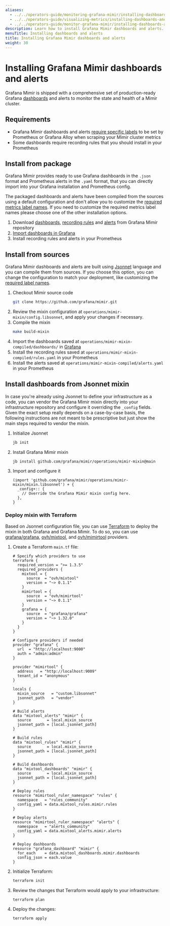 ```yaml
---
aliases:
  - ../../operators-guide/monitoring-grafana-mimir/installing-dashboards-and-alerts/
  - ../../operators-guide/visualizing-metrics/installing-dashboards-and-alerts/
  - ../../operators-guide/monitor-grafana-mimir/installing-dashboards-and-alerts/
description: Learn how to install Grafana Mimir dashboards and alerts.
menuTitle: Installing dashboards and alerts
title: Installing Grafana Mimir dashboards and alerts
weight: 30
---
```


<!-- Note: This topic is mounted in the GEM documentation. Ensure that all updates are also applicable to GEM. -->

# Installing Grafana Mimir dashboards and alerts

Grafana Mimir is shipped with a comprehensive set of production-ready Grafana [dashboards](../dashboards/) and alerts to monitor the state and health of a Mimir cluster.

## Requirements

- Grafana Mimir dashboards and alerts [require specific labels](../requirements/) to be set by Prometheus or Grafana Alloy when scraping your Mimir cluster metrics
- Some dashboards require recording rules that you should install in your Prometheus

## Install from package

Grafana Mimir provides ready to use Grafana dashboards in the `.json` format and Prometheus alerts in the `.yaml` format, that you can directly import into your Grafana installation and Prometheus config.

The packaged dashboards and alerts have been compiled from the sources using a default configuration and don't allow you to customize the [required metrics label names](../requirements/).
If you need to customize the required metrics label names please choose one of the other installation options.

1. Download [dashboards](https://github.com/grafana/mimir/tree/main/operations/mimir-mixin-compiled/dashboards), [recording rules](https://github.com/grafana/mimir/blob/main/operations/mimir-mixin-compiled/rules.yaml) and [alerts](https://github.com/grafana/mimir/blob/main/operations/mimir-mixin-compiled/alerts.yaml) from Grafana Mimir repository
2. [Import dashboards in Grafana](/docs/grafana/latest/dashboards/export-import/#import-dashboard)
3. Install recording rules and alerts in your Prometheus

## Install from sources

Grafana Mimir dashboards and alerts are built using [Jsonnet](https://jsonnet.org) language and you can compile them from sources.
If you choose this option, you can change the configuration to match your deployment, like customizing the [required label names](../requirements/).

1. Checkout Mimir source code
   ```bash
   git clone https://github.com/grafana/mimir.git
   ```
2. Review the mixin configuration at `operations/mimir-mixin/config.libsonnet`, and apply your changes if necessary.
3. Compile the mixin
   ```bash
   make build-mixin
   ```
4. Import the dashboards saved at `operations/mimir-mixin-compiled/dashboards/` in [Grafana](/docs/grafana/latest/dashboards/export-import/#import-dashboard)
5. Install the recording rules saved at `operations/mimir-mixin-compiled/rules.yaml` in your Prometheus
6. Install the alerts saved at `operations/mimir-mixin-compiled/alerts.yaml` in your Prometheus

## Install dashboards from Jsonnet mixin

In case you're already using Jsonnet to define your infrastructure as a code, you can vendor the Grafana Mimir mixin directly into your infrastructure repository and configure it overriding the `_config` fields.
Given the exact setup really depends on a case-by-case basis, the following instructions are not meant to be prescriptive but just show the main steps required to vendor the mixin.

1. Initialize Jsonnet
   ```bash
   jb init
   ```
2. Install Grafana Mimir mixin
   ```bash
   jb install github.com/grafana/mimir/operations/mimir-mixin@main
   ```
3. Import and configure it
   ```jsonnet
   (import 'github.com/grafana/mimir/operations/mimir-mixin/mixin.libsonnet') + {
     _config+:: {
       // Override the Grafana Mimir mixin config here.
     },
   }
   ```

### Deploy mixin with Terraform

Based on Jsonnet configuration file, you can use [Terraform](https://www.terraform.io/) to deploy the mixin in both Grafana and Grafana Mimir. To do so, you can use [grafana/grafana](https://registry.terraform.io/providers/grafana/grafana/latest), [ovh/mixtool](https://registry.terraform.io/providers/ovh/mixtool/latest), and [ovh/mimirtool](https://registry.terraform.io/providers/ovh/mimirtool/latest) providers.

1. Create a Terraform `main.tf` file:

   ```hcl
   # Specify which providers to use
   terraform {
     required_version = ">= 1.3.5"
     required_providers {
       mixtool = {
         source  = "ovh/mixtool"
         version = "~> 0.1.1"
       }
       mimirtool = {
         source  = "ovh/mimirtool"
         version = "~> 0.1.1"
       }
       grafana = {
         source  = "grafana/grafana"
         version = "~> 1.32.0"
       }
     }
   }

   # Configure providers if needed
   provider "grafana" {
     url  = "http://localhost:9000"
     auth = "admin:admin"
   }

   provider "mimirtool" {
     address   = "http://localhost:9009"
     tenant_id = "anonymous"
   }

   locals {
     mixin_source   = "custom.libsonnet"
     jsonnet_path   = "vendor"
   }

   # Build alerts
   data "mixtool_alerts" "mimir" {
     source       = local.mixin_source
     jsonnet_path = [local.jsonnet_path]
   }

   # Build rules
   data "mixtool_rules" "mimir" {
     source       = local.mixin_source
     jsonnet_path = [local.jsonnet_path]
   }

   # Build dashboards
   data "mixtool_dashboards" "mimir" {
     source       = local.mixin_source
     jsonnet_path = [local.jsonnet_path]
   }

   # Deploy rules
   resource "mimirtool_ruler_namespace" "rules" {
     namespace   = "rules_community"
     config_yaml = data.mixtool_rules.mimir.rules
   }

   # Deploy alerts
   resource "mimirtool_ruler_namespace" "alerts" {
     namespace   = "alerts_community"
     config_yaml = data.mixtool_alerts.mimir.alerts
   }

   # Deploy dashboards
   resource "grafana_dashboard" "mimir" {
     for_each    = data.mixtool_dashboards.mimir.dashboards
     config_json = each.value
   }
   ```

2. Initialize Terraform:
   ```bash
   terraform init
   ```
3. Review the changes that Terraform would apply to your infrastructure:
   ```bash
   terraform plan
   ```
4. Deploy the changes:
   ```bash
   terraform apply
   ```
